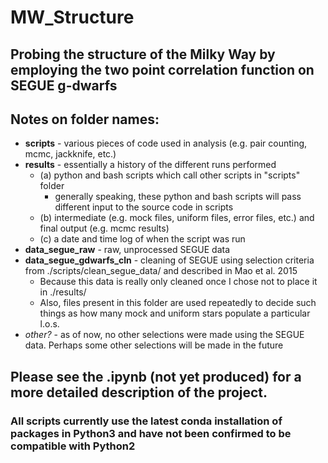 # MW_Structure

## Probing the structure of the Milky Way by employing the two point correlation function on SEGUE g-dwarfs

## Notes on folder names:
* __scripts__ - various pieces of code used in analysis (e.g. pair counting, mcmc, jackknife, etc.)
* __results__ - essentially a history of the different runs performed
    * (a) python and bash scripts which call other scripts in "scripts" folder
        * generally speaking, these python and bash scripts will pass different input to the source code in scripts
    * (b) intermediate (e.g. mock files, uniform files, error files, etc.) and final output (e.g. mcmc results)
    * (c) a date and time log of when the script was run
* __data_segue_raw__ - raw, unprocessed SEGUE data
* __data_segue_gdwarfs_cln__ - cleaning of SEGUE using selection criteria from ./scripts/clean_segue_data/ and described in Mao et al. 2015
    * Because this data is really only cleaned once I chose not to place it in ./results/
    * Also, files present in this folder are used repeatedly to decide such things as how many mock and uniform stars populate a particular l.o.s.
* _other?_ - as of now, no other selections were made using the SEGUE data. Perhaps some other selections will be made in the future

## Please see the .ipynb (not yet produced) for a more detailed description of the project.

### All scripts currently use the latest conda installation of packages in Python3 and have not been confirmed to be compatible with Python2
